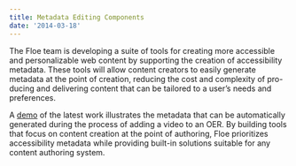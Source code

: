 ```yaml
---
title: Metadata Editing Components
date: '2014-03-18'
---
```

The Floe team is developing a suite of tools for creating more accessible and
personalizable web content by supporting the creation of accessibility metadata.
These tools will allow content creators to easily generate metadata at the point of creation,
reducing the cost and complexity of pro-ducing and delivering content that can be tailored to a
user’s needs and preferences.

A [demo](https://metadata.floeproject.org/demos/metadata/index.html)
of the latest work illustrates the metadata that can be automatically
generated during the process of adding a video to an OER. By building
tools that focus on content creation at the point of authoring,
Floe prioritizes accessibility metadata while providing built-in solutions
suitable for any content authoring system.

